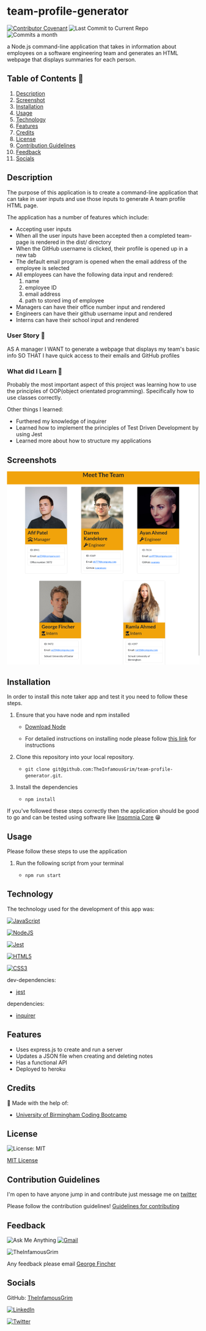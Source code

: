 # team-profile-generator

[![Contributor Covenant](https://img.shields.io/badge/Contributor%20Covenant-2.1-4baaaa.svg)](code_of_conduct.md)
![Last Commit to Current Repo](https://img.shields.io/github/last-commit/TheInfamousGrim/team-profile-generator)
![Commits a month](https://img.shields.io/github/commit-activity/m/TheInfamousGrim/team-profile-generator)

a Node.js command-line application that takes in information about employees on a software engineering team and generates an HTML webpage that displays summaries for each person.

## Table of Contents 📃

1. [Description](#description)
2. [Screenshot](#screenshots)
3. [Installation](#installation)
4. [Usage](#usage)
5. [Technology](#technology)
6. [Features](#features)
7. [Credits](#credits)
8. [License](#license)
9. [Contribution Guidelines](#contribution-guidelines)
10. [Feedback](#feedback)
11. [Socials](#socials)

## Description

The purpose of this application is to create a command-line application that can take in user inputs and use those inputs to generate A team profile HTML page.

The application has a number of features which include:

- Accepting user inputs
- When all the user inputs have been accepted then a completed team-page is rendered in the dist/ directory
- When the GitHub username is clicked, their profile is opened up in a new tab
- The default email program is opened when the email address of the employee is selected
- All employees can have the following data input and rendered:
  1. name
  2. employee ID
  3. email address
  4. path to stored img of employee
- Managers can have their office number input and rendered
- Engineers can have their github username input and rendered
- Interns can have their school input and rendered

### User Story 👤

AS A manager
I WANT to generate a webpage that displays my team's basic info
SO THAT I have quick access to their emails and GitHub profiles

### What did I Learn 🏫

Probably the most important aspect of this project was learning how to use the principles of OOP(object orientated programming). Specifically how to use classes correctly.

Other things I learned:

- Furthered my knowledge of inquirer
- Learned how to implement the principles of Test Driven Development by using Jest
- Learned more about how to structure my applications

## Screenshots

![Team Profile Rendered Output Screenshot](./assets/README_imgs/screenshot-team-profile-html.png)

## Installation

In order to install this note taker app and test it you need to follow these steps.

1. Ensure that you have node and npm installed

   - [Download Node](https://nodejs.org/en/download/)

   - For detailed instructions on installing node please follow [this link](https://docs.npmjs.com/downloading-and-installing-node-js-and-npm) for instructions

2. Clone this repository into your local repository.

   - `git clone git@github.com:TheInfamousGrim/team-profile-generator.git`.

3. Install the dependencies

   - `npm install`

If you've followed these steps correctly then the application should be good to go and can be tested using software like [Insomnia Core](https://insomnia.rest/) 😁

## Usage

Please follow these steps to use the application

1. Run the following script from your terminal

   - `npm run start`

## Technology

The technology used for the development of this app was:

[![JavaScript](https://img.shields.io/badge/JavaScript-323330?style=for-the-badge&logo=javascript&logoColor=F7DF1E)](https://www.javascript.com/)

[![NodeJS](https://img.shields.io/badge/node.js-6DA55F?style=for-the-badge&logo=node.js&logoColor=white)](https://nodejs.org/en/)

[![Jest](https://img.shields.io/badge/Jest-323330?style=for-the-badge&logo=Jest&logoColor=white)](https://www.npmjs.com/package/jest)

[![HTML5](https://img.shields.io/badge/HTML5-E34F26?style=for-the-badge&logo=html5&logoColor=white)](https://whatwg.org/)

[![CSS3](https://img.shields.io/badge/CSS3-1572B6?style=for-the-badge&logo=css3&logoColor=white)](https://www.w3.org/TR/CSS/#css)

dev-dependencies:

- [jest](https://www.npmjs.com/package/jest)

dependencies:

- [inquirer](https://www.npmjs.com/package/inquirer)

## Features

- Uses express.js to create and run a server
- Updates a JSON file when creating and deleting notes
- Has a functional API
- Deployed to heroku

## Credits

🙏 Made with the help of:

- [University of Birmingham Coding Bootcamp](https://www.birmingham.ac.uk/postgraduate/courses/cpd/coding-boot-camp.aspx)

## License

![License: MIT](https://img.shields.io/github/license/TheInfamousGrim/orm-e-commerce-back-end?color=yellow)

[MIT License](/LICENSE)

## Contribution Guidelines

I'm open to have anyone jump in and contribute just message me on [twitter](https://twitter.com/VaporWhy)

Please follow the contribution guidelines!
[Guidelines for contributing](/code_of_conduct.md)

## Feedback

![Ask Me Anything](https://img.shields.io/badge/Ask%20me-anything-1abc9c.svg)
[![Gmail](https://img.shields.io/badge/Gmail-D14836?style=for-the-badge&logo=gmail&logoColor=white)](mailto:finchergeorge1@gmail.com)

<img src="https://avatars.githubusercontent.com/u/89855075?v=4" alt="TheInfamousGrim">

Any feedback please email [George Fincher](mailto:finchergeorge1@gmail.com)

## Socials

GitHub: [TheInfamousGrim](https://api.github.com/users/TheInfamousGrim)

[![LinkedIn](https://img.shields.io/badge/linkedin-%230077B5.svg?style=for-the-badge&logo=linkedin&logoColor=white)](https://www.linkedin.com/in/george-fincher-aa7869214/)

[![Twitter](https://img.shields.io/badge/Twitter-%231DA1F2.svg?style=for-the-badge&logo=Twitter&logoColor=white)](https://twitter.com/VaporWhy)
